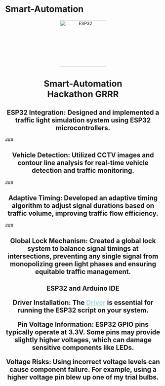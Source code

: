 # Smart-Automation
<div align="center">
  <img height="150" src="https://media1.tenor.com/m/dc5SWT9JRFUAAAAC/funny-penguin.gif"  alt="ESP32"/>
</div>

###
</div>

###

<h1 align="center">Smart-Automation<br>Hackathon GRRR</h1>

###

<h2 align="center">
ESP32 Integration: Designed and implemented a traffic light simulation system using ESP32 microcontrollers.
</h2>
###
<h2 align="center">
Vehicle Detection: Utilized CCTV images and contour line analysis for real-time vehicle detection and traffic monitoring.
</h2>
###
<h2 align="center">
Adaptive Timing: Developed an adaptive timing algorithm to adjust signal durations based on traffic volume, improving traffic flow efficiency.
</h2>
###
<h2 align="center">
Global Lock Mechanism: Created a global lock system to balance signal timings at intersections, preventing any single signal from monopolizing green light phases and ensuring equitable traffic management.
</h2>

###

<h2 align="center">
ESP32 and Arduino IDE

Driver Installation: The <a href="https://github.com/RahZero0/Smart-Automation/blob/main/CP210x_Universal_Windows_Driver.zip" style="color: lightblue;">Driver</a> is essential for running the ESP32 script on your system.

Pin Voltage Information: ESP32 GPIO pins typically operate at 3.3V. Some pins may provide slightly higher voltages, which can damage sensitive components like LEDs.

Voltage Risks: Using incorrect voltage levels can cause component failure. For example, using a higher voltage pin blew up one of my trial bulbs.
</h2>

###
